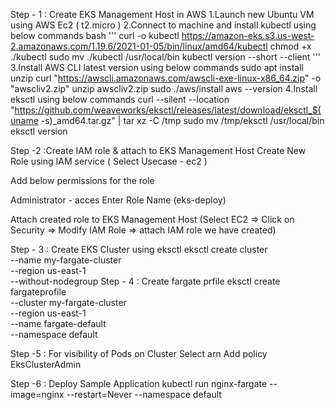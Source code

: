 Step - 1 : Create EKS Management Host in AWS
1.Launch new Ubuntu VM using AWS Ec2 ( t2.micro )
2.Connect to machine and install kubectl using below commands
bash
'''
curl -o kubectl https://amazon-eks.s3.us-west-2.amazonaws.com/1.19.6/2021-01-05/bin/linux/amd64/kubectl
chmod +x ./kubectl
sudo mv ./kubectl /usr/local/bin
kubectl version --short --client
'''
3.Install AWS CLI latest version using below commands
sudo apt install unzip
curl "https://awscli.amazonaws.com/awscli-exe-linux-x86_64.zip" -o "awscliv2.zip"
unzip awscliv2.zip
sudo ./aws/install
aws --version
4.Install eksctl using below commands
curl --silent --location "https://github.com/weaveworks/eksctl/releases/latest/download/eksctl_$(uname -s)_amd64.tar.gz" | tar xz -C /tmp
sudo mv /tmp/eksctl /usr/local/bin
eksctl version

Step -2 :Create IAM role & attach to EKS Management Host
Create New Role using IAM service ( Select Usecase - ec2 )

Add below permissions for the role

Administrator - acces
Enter Role Name (eks-deploy)

Attach created role to EKS Management Host (Select EC2 => Click on Security => Modify IAM Role => attach IAM role we have created)


Step - 3 : Create EKS Cluster using eksctl
eksctl create cluster \
  --name my-fargate-cluster \
  --region us-east-1 \
  --without-nodegroup
Step - 4 : Create fargate prfile
eksctl create fargateprofile \
  --cluster my-fargate-cluster \
  --region us-east-1 \
  --name fargate-default \
  --namespace default

Step -5 : For visibility of Pods on Cluster
Select arn
Add policy EksClusterAdmin

Step -6 : Deploy Sample Application
kubectl run nginx-fargate --image=nginx --restart=Never --namespace default
